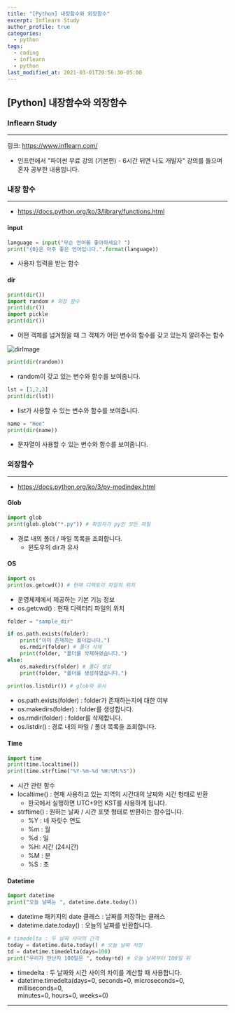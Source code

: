 ```yaml
---
title: "[Python] 내장함수와 외장함수"
excerpt: Inflearn Study
author_profile: true
categories: 
  - python
tags:
  - coding
  - inflearn
  - python
last_modified_at: 2021-03-01T20:56:30-05:00
---
```




## [Python] 내장함수와 외장함수



### Inflearn Study

***

링크: <https://www.inflearn.com/>

* 인프런에서 "파이썬 무료 강의 (기본편) - 6시간 뒤면 나도 개발자" 강의를 들으며 혼자 공부한 내용입니다.



### 내장 함수

***

* <https://docs.python.org/ko/3/library/functions.html>

#### input

```python
language = input("무슨 언어를 좋아하세요? ")
print("{0}은 아주 좋은 언어입니다.".format(language))
```

* 사용자 입력을 받는 함수



#### dir

```python
print(dir())
import random # 외장 함수
print(dir())
import pickle
print(dir())
```

* 어떤 객체를 넘겨줬을 때 그 객체가 어떤 변수와 함수를 갖고 있는지 알려주는 함수

![dirImage](C:\Users\wkdgm\AppData\Roaming\Typora\typora-user-images\image-20210301210218948.png)

```python
print(dir(random))
```

* random이 갖고 있는 변수와 함수를 보여줍니다.

```python
lst = [1,2,3]
print(dir(lst))
```

* list가 사용할 수 있는 변수와 함수를 보여줍니다.

```python
name = "Hee"
print(dir(name))
```

* 문자열이 사용할 수 있는 변수와 함수를 보여줍니다.



### 외장함수

***

* <https://docs.python.org/ko/3/py-modindex.html>

#### Glob

```python
import glob
print(glob.glob("*.py")) # 확장자가 py인 모든 파일
```

* 경로 내의 폴더 / 파일 목록을 조회합니다.
  * 윈도우의 dir과 유사



#### OS

```python
import os
print(os.getcwd()) # 현재 디렉토리 파일의 위치
```

* 운영체제에서 제공하는 기본 기능 정보
* os.getcwd() : 현재 디렉터리 파일의 위치

```python
folder = "sample_dir"

if os.path.exists(folder):
    print("이미 존재하는 폴더입니다.")
    os.rmdir(folder) # 폴더 삭제
    print(folder, "폴더를 삭제하였습니다.")
else:
    os.makedirs(folder) # 폴더 생성
    print(folder, "폴더를 생성하였습니다.")
    
print(os.listdir()) # glob와 유사
```

* os.path.exists(folder) : folder가 존재하는지에 대한 여부
* os.makedirs(folder) : folder를 생성합니다.
* os.rmdir(folder) : folder를 삭제합니다.
* os.listdir() : 경로 내의 파일 / 폴더 목록을 조회합니다.



#### Time

```python
import time
print(time.localtime())
print(time.strftime("%Y-%m-%d %H:%M:%S"))
```

* 시간 관련 함수
* localtime() : 현재 사용하고 있는 지역의 시간대의 날짜와 시간 형태로 반환
  * 한국에서 실행하면 UTC+9인 KST를 사용하게 됩니다.
* strftime() : 원하는 날짜 / 시간 포맷 형태로 반환하는 함수입니다.
  * %Y : 네 자릿수 연도
  * %m : 월
  * %d : 일
  * %H: 시간 (24시간)
  * %M : 분
  * %S : 초



#### Datetime

```python
import datetime
print("오늘 날짜는 ", datetime.date.today())
```

* datetime 패키지의 date 클래스 : 날짜를 저장하는 클래스
* datetime.date.today() : 오늘의 날짜를 반환합니다.

```python
# timedelta : 두 날짜 사이의 간격
today = datetime.date.today() # 오늘 날짜 저장
td = datetime.timedelta(days=100)
print("우리가 만난지 100일은 ", today+td) # 오늘 날짜부터 100일 뒤
```

* timedelta : 두 날짜와 시간 사이의 차이를 계산할 때 사용합니다.
* datetime.timedelta(days=0, seconds=0, microseconds=0, milliseconds=0, \
            minutes=0, hours=0, weeks=0)

***

